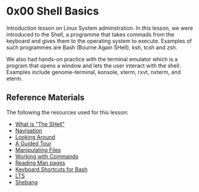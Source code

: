 # 0x00 Shell Basics

Introduction lesson on Linux System adminstration. In this lesson, we were introduced to the Shell, a programme that takes commads from the keyboard and gives them to the operating system to execute. Examples of such programmes are Bash (Bourne Again SHell), ksh, tcsh and zsh.

We also had hands-on practice with the terminal emulator which is a program that opens a window and lets the user interact with the shell. Examples include genome-terminal, konsole, xterm, rxvt, nxterm, and eterm.

## Reference Materials

The following the resources used for this lesson:
- [What is "The SHell"](https://linuxcommand.org/lc3_lts0010.php)
- [Navigation](https://linuxcommand.org/lc3_lts0020.php)
- [Looking Around](https://linuxcommand.org/lc3_lts0030.php)
- [A Guided Tour](https://linuxcommand.org/lc3_lts0040.php)
- [Manipulating Files](https://linuxcommand.org/lc3_lts0050.php)
- [Working with Commands](https://linuxcommand.org/lc3_lts0060.php)
- [Reading Man pages](https://linuxcommand.org/lc3_man_pages/man1.html)
- [Keyboard Shortcuts for Bash](https://www.howtogeek.com/181/keyboard-shortcuts-for-bash-command-shell-for-ubuntu-debian-suse-redhat-linux-etc/)
- [LTS](https://wiki.ubuntu.com/LTS)
- [Shebang](https://en.wikipedia.org/wiki/Shebang_%28Unix%29)